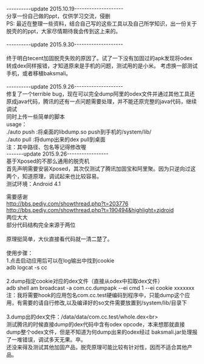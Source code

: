 ----------update 2015.10.19--------------------<br>
分享一份自己做的ppt，仅供学习交流，侵删<br>
PS: 最近在整理一些资料，结合自己写的这些工具以及自己所学知识，出一份关于脱壳的的ppt，大家尽情期待我会传到这上来的。<br>
<br>
----------update 2015.9.30--------------------<br>
<br>
终于明白tecent加固脱壳失败的原因了。试了一下没有加固过的apk发现将odex转成dex同样报错，才知道原来是手机的问题，测试用的是小米。
考虑换一部测试手机，或者移植baksmali。<br>
<br>
----------update 2015.9.26--------------------<br>
修复了一个terrible bug，现在可以完全dump阿里的odex文件并通过其他工具还原成java代码，腾讯的还有一点问题需要处理，并不能还原完整的java代码，继续调试<br>
同时上传一些简单的脚本<br>
usage：<br>
./auto push :将桌面的libdump.so push到手机的/system/lib/<br>
./auto pull :将dump出来的dex pull到桌面<br>
注：其中路径、包名等记得修改喔<br>
-------update 2015.9.26-----------------<br>
基于Xposed的不那么通用的脱壳机<br>
首先声明需要安装Xposed，其次仅测试了腾讯加固宝和阿里聚。因为只逆向过这两个，知道原理，调试起来也比较容易。<br>
测试环境：Android 4.1<br>

需要感谢<br>
http://bbs.pediy.com/showthread.php?t=203776<br>
http://bbs.pediy.com/showthread.php?t=190494&highlight=zjdroid<br>
两位大大<br>
部分代码结构完全来源于两位<br>
<br>
原理挺简单，大伙直接看代码就一清二楚了。<br>
<br>
使用步骤：<br>
1.点击启动应用后可以在log输出中找到cookie<br>
adb logcat -s cc<br>
<br>
2.dump指定cookie对应的dex文件（直接从odex中扣取dex文件）<br>
adb shell am broadcast -a com.cc.dumpapk --ei cmd 1 --ei cookie xxxxxxx<br>
注：我将需要hook的应用包名com.cc.test硬编码到程序中，只能dump这个应用，有需要的请自行修改,以及编译好的so文件需要放置到/system/lib/目录下<br>
<br>
3.dump出的dex文件：/data/data/com.cc.test/whole.dex\<br>
<br>
测试腾讯的时候直接dump的dex代码中含有odex opcode，本来想那就直接dump整个odex文件，但是不知道为何dump出来的odex经过
baksmali.jar处理报了一堆错误，调试多天无果。卒。<br>
还没来得及测试其他加固产品，脱壳原理可能比较有针对性，因而不适合其他产品。<br>
